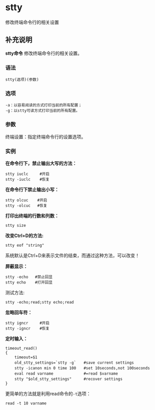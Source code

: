 # stty

修改终端命令行的相关设置

## 补充说明

**stty命令** 修改终端命令行的相关设置。

### 语法

```text
stty(选项)(参数)
```

### 选项

```text
-a：以容易阅读的方式打印当前的所有配置；
-g：以stty可读方式打印当前的所有配置。
```

### 参数

终端设置：指定终端命令行的设置选项。

### 实例

**在命令行下，禁止输出大写的方法：**

```text
stty iuclc     #开启
stty -iuclc    #恢复
```

**在命令行下禁止输出小写：**

```text
stty olcuc    #开启
stty -olcuc   #恢复
```

**打印出终端的行数和列数：**

```text
stty size
```

**改变Ctrl+D的方法:**

```text
stty eof "string"
```

系统默认是Ctrl+D来表示文件的结束，而通过这种方法，可以改变！

**屏蔽显示：**

```text
stty -echo   #禁止回显
stty echo    #打开回显
```

测试方法:

```text
stty -echo;read;stty echo;read
```

**忽略回车符：**

```text
stty igncr     #开启
stty -igncr    #恢复
```

**定时输入：**

```text
timeout_read()
{
    timeout=$1
    old_stty_settings=`stty -g`　　#save current settings
    stty -icanon min 0 time 100　　#set 10seconds,not 100seconds
    eval read varname　　          #=read $varname
    stty "$old_stty_settings"　　  #recover settings
}
```

更简单的方法就是利用read命令的`-t`选项：

```text
read -t 10 varname
```

